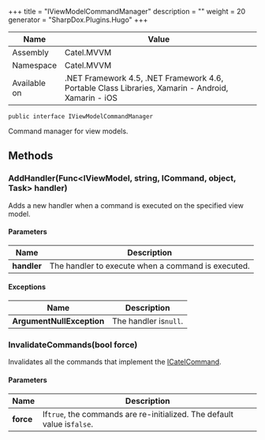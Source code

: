 

+++
title = "IViewModelCommandManager" 
description = ""
weight = 20
generator = "SharpDox.Plugins.Hugo"
+++

Name|Value
---|---
Assembly|Catel.MVVM
Namespace|Catel.MVVM
Available on|.NET Framework 4.5, .NET Framework 4.6, Portable Class Libraries, Xamarin - Android, Xamarin - iOS

```
public interface IViewModelCommandManager
```

Command manager for view models.

## Methods

### AddHandler(Func<IViewModel, string, ICommand, object, Task> handler)

Adds a new handler when a command is executed on the specified view model.

#### Parameters

Name|Description
---|---
**handler**|The handler to execute when a command is executed.

#### Exceptions

Name|Description
---|---
**ArgumentNullException**|The handler is`null`.

### InvalidateCommands(bool force)

Invalidates all the commands that implement the [ICatelCommand](#).

#### Parameters

Name|Description
---|---
**force**|If`true`, the commands are re-initialized. The default value is`false`.

